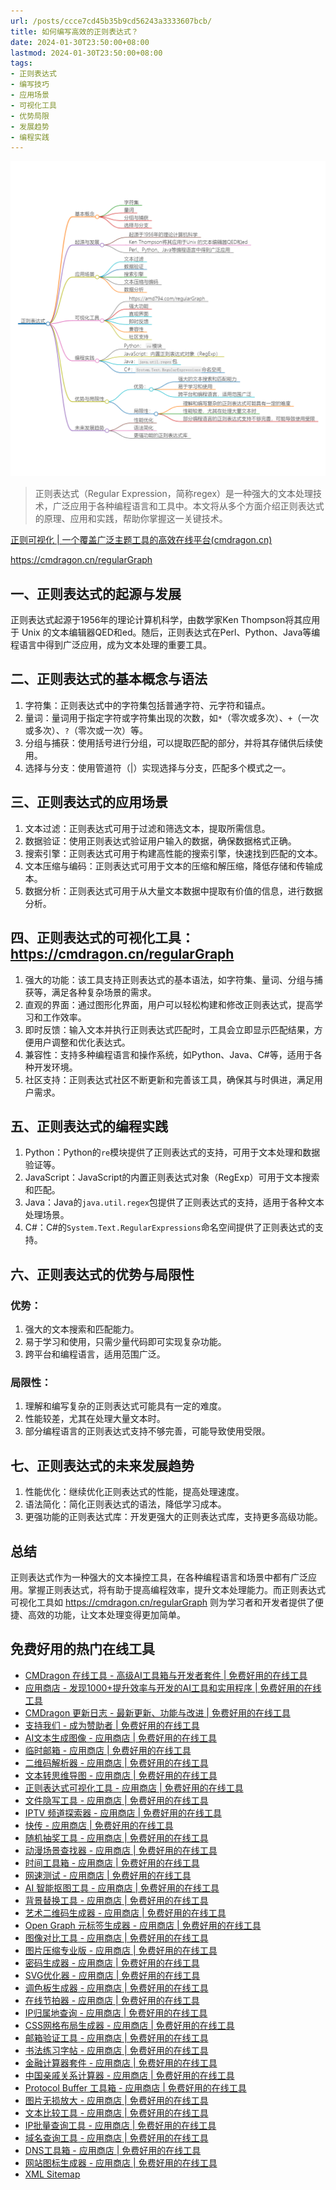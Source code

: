 ```yaml
---
url: /posts/ccce7cd45b35b9cd56243a3333607bcb/
title: 如何编写高效的正则表达式？
date: 2024-01-30T23:50:00+08:00
lastmod: 2024-01-30T23:50:00+08:00
tags:
- 正则表达式
- 编写技巧
- 应用场景
- 可视化工具
- 优势局限
- 发展趋势
- 编程实践
---
```


<img src="/images/2024_02_03 18_08_09.png" title="2024_02_03 18_08_09.png" alt="2024_02_03 18_08_09.png"/>

> 正则表达式（Regular Expression，简称regex）是一种强大的文本处理技术，广泛应用于各种编程语言和工具中。本文将从多个方面介绍正则表达式的原理、应用和实践，帮助你掌握这一关键技术。

[正则可视化 | 一个覆盖广泛主题工具的高效在线平台(cmdragon.cn)](https://cmdragon.cn/regularGraph)

https://cmdragon.cn/regularGraph

## 一、正则表达式的起源与发展

正则表达式起源于1956年的理论计算机科学，由数学家Ken Thompson将其应用于 Unix 的文本编辑器QED和ed。随后，正则表达式在Perl、Python、Java等编程语言中得到广泛应用，成为文本处理的重要工具。

## 二、正则表达式的基本概念与语法

1. 字符集：正则表达式中的字符集包括普通字符、元字符和锚点。
2. 量词：量词用于指定字符或字符集出现的次数，如`*`（零次或多次）、`+`（一次或多次）、`?`（零次或一次）等。
3. 分组与捕获：使用括号进行分组，可以提取匹配的部分，并将其存储供后续使用。
4. 选择与分支：使用管道符（|）实现选择与分支，匹配多个模式之一。

## 三、正则表达式的应用场景

1. 文本过滤：正则表达式可用于过滤和筛选文本，提取所需信息。
2. 数据验证：使用正则表达式验证用户输入的数据，确保数据格式正确。
3. 搜索引擎：正则表达式可用于构建高性能的搜索引擎，快速找到匹配的文本。
4. 文本压缩与编码：正则表达式可用于文本的压缩和解压缩，降低存储和传输成本。
5. 数据分析：正则表达式可用于从大量文本数据中提取有价值的信息，进行数据分析。

## 四、正则表达式的可视化工具：https://cmdragon.cn/regularGraph

1. 强大的功能：该工具支持正则表达式的基本语法，如字符集、量词、分组与捕获等，满足各种复杂场景的需求。
2. 直观的界面：通过图形化界面，用户可以轻松构建和修改正则表达式，提高学习和工作效率。
3. 即时反馈：输入文本并执行正则表达式匹配时，工具会立即显示匹配结果，方便用户调整和优化表达式。
4. 兼容性：支持多种编程语言和操作系统，如Python、Java、C#等，适用于各种开发环境。
5. 社区支持：正则表达式社区不断更新和完善该工具，确保其与时俱进，满足用户需求。

## 五、正则表达式的编程实践

1. Python：Python的`re`模块提供了正则表达式的支持，可用于文本处理和数据验证等。
2. JavaScript：JavaScript的内置正则表达式对象（RegExp）可用于文本搜索和匹配。
3. Java：Java的`java.util.regex`包提供了正则表达式的支持，适用于各种文本处理场景。
4. C#：C#的`System.Text.RegularExpressions`命名空间提供了正则表达式的支持。

## 六、正则表达式的优势与局限性

### 优势：

1. 强大的文本搜索和匹配能力。
2. 易于学习和使用，只需少量代码即可实现复杂功能。
3. 跨平台和编程语言，适用范围广泛。

### 局限性：

1. 理解和编写复杂的正则表达式可能具有一定的难度。
2. 性能较差，尤其在处理大量文本时。
3. 部分编程语言的正则表达式支持不够完善，可能导致使用受限。

## 七、正则表达式的未来发展趋势

1. 性能优化：继续优化正则表达式的性能，提高处理速度。
2. 语法简化：简化正则表达式的语法，降低学习成本。
3. 更强功能的正则表达式库：开发更强大的正则表达式库，支持更多高级功能。

## 总结

正则表达式作为一种强大的文本操控工具，在各种编程语言和场景中都有广泛应用。掌握正则表达式，将有助于提高编程效率，提升文本处理能力。而正则表达式可视化工具如 https://cmdragon.cn/regularGraph 则为学习者和开发者提供了便捷、高效的功能，让文本处理变得更加简单。

## 免费好用的热门在线工具

- [CMDragon 在线工具 - 高级AI工具箱与开发者套件 | 免费好用的在线工具](https://tools.cmdragon.cn/zh)
- [应用商店 - 发现1000+提升效率与开发的AI工具和实用程序 | 免费好用的在线工具](https://tools.cmdragon.cn/zh/apps?category=trending)
- [CMDragon 更新日志 - 最新更新、功能与改进 | 免费好用的在线工具](https://tools.cmdragon.cn/zh/changelog)
- [支持我们 - 成为赞助者 | 免费好用的在线工具](https://tools.cmdragon.cn/zh/sponsor)
- [AI文本生成图像 - 应用商店 | 免费好用的在线工具](https://tools.cmdragon.cn/zh/apps/text-to-image-ai)
- [临时邮箱 - 应用商店 | 免费好用的在线工具](https://tools.cmdragon.cn/zh/apps/temp-email)
- [二维码解析器 - 应用商店 | 免费好用的在线工具](https://tools.cmdragon.cn/zh/apps/qrcode-parser)
- [文本转思维导图 - 应用商店 | 免费好用的在线工具](https://tools.cmdragon.cn/zh/apps/text-to-mindmap)
- [正则表达式可视化工具 - 应用商店 | 免费好用的在线工具](https://tools.cmdragon.cn/zh/apps/regex-visualizer)
- [文件隐写工具 - 应用商店 | 免费好用的在线工具](https://tools.cmdragon.cn/zh/apps/steganography-tool)
- [IPTV 频道探索器 - 应用商店 | 免费好用的在线工具](https://tools.cmdragon.cn/zh/apps/iptv-explorer)
- [快传 - 应用商店 | 免费好用的在线工具](https://tools.cmdragon.cn/zh/apps/snapdrop)
- [随机抽奖工具 - 应用商店 | 免费好用的在线工具](https://tools.cmdragon.cn/zh/apps/lucky-draw)
- [动漫场景查找器 - 应用商店 | 免费好用的在线工具](https://tools.cmdragon.cn/zh/apps/anime-scene-finder)
- [时间工具箱 - 应用商店 | 免费好用的在线工具](https://tools.cmdragon.cn/zh/apps/time-toolkit)
- [网速测试 - 应用商店 | 免费好用的在线工具](https://tools.cmdragon.cn/zh/apps/speed-test)
- [AI 智能抠图工具 - 应用商店 | 免费好用的在线工具](https://tools.cmdragon.cn/zh/apps/background-remover)
- [背景替换工具 - 应用商店 | 免费好用的在线工具](https://tools.cmdragon.cn/zh/apps/background-replacer)
- [艺术二维码生成器 - 应用商店 | 免费好用的在线工具](https://tools.cmdragon.cn/zh/apps/artistic-qrcode)
- [Open Graph 元标签生成器 - 应用商店 | 免费好用的在线工具](https://tools.cmdragon.cn/zh/apps/open-graph-generator)
- [图像对比工具 - 应用商店 | 免费好用的在线工具](https://tools.cmdragon.cn/zh/apps/image-comparison)
- [图片压缩专业版 - 应用商店 | 免费好用的在线工具](https://tools.cmdragon.cn/zh/apps/image-compressor)
- [密码生成器 - 应用商店 | 免费好用的在线工具](https://tools.cmdragon.cn/zh/apps/password-generator)
- [SVG优化器 - 应用商店 | 免费好用的在线工具](https://tools.cmdragon.cn/zh/apps/svg-optimizer)
- [调色板生成器 - 应用商店 | 免费好用的在线工具](https://tools.cmdragon.cn/zh/apps/color-palette)
- [在线节拍器 - 应用商店 | 免费好用的在线工具](https://tools.cmdragon.cn/zh/apps/online-metronome)
- [IP归属地查询 - 应用商店 | 免费好用的在线工具](https://tools.cmdragon.cn/zh/apps/ip-geolocation)
- [CSS网格布局生成器 - 应用商店 | 免费好用的在线工具](https://tools.cmdragon.cn/zh/apps/css-grid-layout)
- [邮箱验证工具 - 应用商店 | 免费好用的在线工具](https://tools.cmdragon.cn/zh/apps/email-validator)
- [书法练习字帖 - 应用商店 | 免费好用的在线工具](https://tools.cmdragon.cn/zh/apps/calligraphy-practice)
- [金融计算器套件 - 应用商店 | 免费好用的在线工具](https://tools.cmdragon.cn/zh/apps/finance-calculator-suite)
- [中国亲戚关系计算器 - 应用商店 | 免费好用的在线工具](https://tools.cmdragon.cn/zh/apps/chinese-kinship-calculator)
- [Protocol Buffer 工具箱 - 应用商店 | 免费好用的在线工具](https://tools.cmdragon.cn/zh/apps/protobuf-toolkit)
- [图片无损放大 - 应用商店 | 免费好用的在线工具](https://tools.cmdragon.cn/zh/apps/image-upscaler)
- [文本比较工具 - 应用商店 | 免费好用的在线工具](https://tools.cmdragon.cn/zh/apps/text-compare)
- [IP批量查询工具 - 应用商店 | 免费好用的在线工具](https://tools.cmdragon.cn/zh/apps/ip-batch-lookup)
- [域名查询工具 - 应用商店 | 免费好用的在线工具](https://tools.cmdragon.cn/zh/apps/domain-finder)
- [DNS工具箱 - 应用商店 | 免费好用的在线工具](https://tools.cmdragon.cn/zh/apps/dns-toolkit)
- [网站图标生成器 - 应用商店 | 免费好用的在线工具](https://tools.cmdragon.cn/zh/apps/favicon-generator)
- [XML Sitemap](https://tools.cmdragon.cn/sitemap_index.xml)
